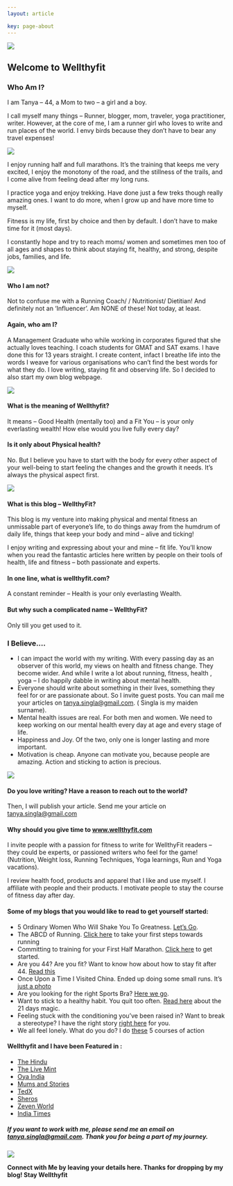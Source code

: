 ```yaml
---
layout: article

key: page-about
---
```



![][1]

## Welcome to Wellthyfit

### Who Am I?

I am Tanya – 44, a Mom to two – a girl and a boy.

I call myself many things – Runner, blogger, mom, traveler, yoga practitioner, writer. 
However, at the core of me, I am a runner girl who loves to write and run places of the world. 
I envy birds because they don’t have to bear any travel expenses!

![][3]

I enjoy running half and full marathons. It’s the training that keeps me very excited, I enjoy the monotony of the road, and the stillness of the trails, and I come alive from feeling dead after my long runs.

I practice yoga and enjoy trekking. Have done just a few treks though really amazing ones. I want to do more, when I grow up and have more time to myself.

Fitness is my life, first by choice and then by default. I don’t have to make time for it (most days).

I constantly hope and try to reach moms/ women and sometimes men too of all ages and shapes to think about staying fit, healthy, and strong, despite jobs, families, and life.

![][5]

#### **Who I am not?**

Not to confuse me with a Running Coach/ / Nutritionist/ Dietitian! And definitely not an ‘Influencer’. Am NONE of these! Not today, at least.

#### **Again, who am I?**

A Management Graduate who while working in corporates figured that she actually loves teaching. I coach students for GMAT and SAT exams. I have done this for 13 years straight. I create content, infact I breathe life into the words I weave for various organisations who can’t find the best words for what they do. I love writing, staying fit and observing life. So I decided to also start my own blog webpage.

![][7]

#### **What is the meaning of Wellthyfit?**

It means – Good Health (mentally too) and a Fit You – is your only everlasting wealth! How else would you live fully every day?

#### **Is it only about Physical health?**

No. But I believe you have to start with the body for every other aspect of your well-being to start feeling the changes and the growth it needs. It’s always the physical aspect first.

![][9]

#### **What is this blog – WellthyFit?**

This blog is my venture into making physical and mental fitness an unmissable part of everyone’s life, to do things away from the humdrum of daily life, things that keep your body and mind – alive and ticking!

I enjoy writing and expressing about your and mine – fit life. You’ll know when you read the fantastic articles here written by people on their tools of health, life and fitness – both passionate and experts.

#### In one line, what is wellthyfit.com?

A constant reminder – Health is your only everlasting Wealth.

#### **But why such a complicated name – WellthyFit?**

Only till you get used to it.

### **I Believe….**

- I can impact the world with my writing. With every passing day as an observer of this world, my views on health and fitness change. They become wider. And while I write a lot about running, fitness, health , yoga – I do happily dabble in writing about mental health.
- Everyone should write about something in their lives, something they feel for or are passionate about. So I invite guest posts. You can mail me your articles on tanya.singla@gmail.com. ( Singla is my maiden surname).
- Mental health issues are real. For both men and women. We need to keep working on our mental health every day at age and every stage of life.
- Happiness and Joy. Of the two, only one is longer lasting and more important.
- Motivation is cheap. Anyone can motivate you, because people are amazing. Action and sticking to action is precious.

![][12]

#### Do you love writing? Have a reason to reach out to the world?

Then, I will publish your article. Send me your article on tanya.singla@gmail.com

#### **Why should you give time to www.wellthyfit.com**

I invite people with a passion for fitness to write for WellthyFit readers – they could be experts, or passioned writers who feel for the game! (Nutrition, Weight loss, Running Techniques, Yoga learnings, Run and Yoga vacations).

I review health food, products and apparel that I like and use myself. I affiliate with people and their products. I motivate people to stay the course of fitness day after day.

#### **Some of my blogs that you would like to read to get yourself started:**

- 5 Ordinary Women Who Will Shake You To Greatness. [Let’s Go][15].
- The ABCD of Running. [Click here][16] to take your first steps towards running
- Committing to training for your First Half Marathon. [Click here][17] to get started.
- Are you 44? Are you fit? Want to know how about how to stay fit after 44. [Read this][18]
- Once Upon a Time I Visited China. Ended up doing some small runs. It’s [just a photo][19]
- Are you looking for the right Sports Bra? [Here we go][20].
- Want to stick to a healthy habit. You quit too often. [Read here][21] about the 21 days magic.
- Feeling stuck with the conditioning you’ve been raised in? Want to break a stereotype? I have the right story [right here][22] for you.
- We all feel lonely. What do you do? I do [these][23] 5 courses of action

#### Wellthyfit and I have been Featured in :

- [The Hindu](https://www.thehindu.com/profile/author/Tanya-Agarwal-22793/)
- [The Live Mint](https://www.livemint.com/Leisure/gHxsKobgHmRdgmAs4ZIo9I/Take-a-break.html)
- [Oya India](https://www.oyaindia.com/blogs/oya-tribe/tanya-agarwal-perpetually-hopelessly-optimistic)
- [Mums and Stories](https://www.mumsandstories.com/2017/08/29/tanya-agarwal-on-being-a-wellthy-mum/)
- [TedX](https://www.youtube.com/watch?v=IwmO1ibUfr4)
- [Sheros](https://sheroes.com/articles/meet-the-sheroes-tanya-agarwal-founder-wellthy-fit/MTk0NA==)
- [Zeven World](http://www.zevenworld.com/running/news/1492-running-was-off-limits-but-now-it-s-the-anchor-of-tanya-s-life)
- [India Times](https://www.indiatimes.com/trending/a-peek-into-the-lives-of-women-who-are-changing-the-fitness-game-in-india-358799.html)

##### If you want to work with me, please send me an email on tanya.singla@gmail.com. Thank you for being a part of my journey.

![][25]

**Connect with Me by leaving your details here. Thanks for dropping by my blog! Stay Wellthyfit**


[1]: https://wellthyfit.com/wp-content/uploads/2021/08/SUP06741_2-585x877.jpg
[2]: https://wellthyfit.com/wp-content/uploads/2020/03/play.png
[3]: https://wellthyfit.com/wp-content/uploads/2020/03/me-ndm-1.jpg
[4]: https://wellthyfit.com/wp-content/uploads/2020/03/me-ndm-1.jpg
[5]: https://wellthyfit.com/wp-content/uploads/2020/03/me-at-40.jpg
[6]: https://wellthyfit.com/wp-content/uploads/2020/03/me-at-40.jpg
[7]: https://wellthyfit.com/wp-content/uploads/2020/03/me-ted.jpg
[8]: https://wellthyfit.com/wp-content/uploads/2020/03/me-ted.jpg
[9]: https://wellthyfit.com/wp-content/uploads/2020/03/super-soldier.jpg
[10]: https://wellthyfit.com/wp-content/uploads/2020/03/super-soldier.jpg
[11]: https://wellthyfit.com/cdn-cgi/l/email-protection#6b1f0a05120a451802050c070a2b0c060a020745080406
[12]: https://wellthyfit.com/wp-content/uploads/2020/03/fb-yoga.jpg
[13]: https://wellthyfit.com/wp-content/uploads/2020/03/fb-yoga.jpg
[14]: https://wellthyfit.com/cdn-cgi/l/email-protection
[15]: https://wellthyfit.com/mental-health-stories-of-5-women-who-will-shake-you-to-greatness/
[16]: https://wellthyfit.com/running-basics-the-abcd-of-running/
[17]: https://wellthyfit.com/running-committing-to-training-for-your-first-half-marathon/
[18]: https://wellthyfit.com/fitness-how-to-stay-fit-after-40-anju-maudgal-kadam-never-settle/
[19]: https://wellthyfit.com/running-diaries-6-days-2-cities-2-runs-china/
[20]: https://wellthyfit.com/fitness-women-finding-the-right-sports-bra/
[21]: https://wellthyfit.com/fitness-body-mind-motivation-awesome-21-days-magic/
[22]: https://wellthyfit.com/breaking-a-stereotype-running-during-every-month-of-pregnancy-sanchari/
[23]: https://wellthyfit.com/mental-health-5-courses-of-action-when-feeling-lonely/
[24]: https://wellthyfit.com/cdn-cgi/l/email-protection
[25]: https://wellthyfit.com/wp-content/uploads/2020/03/Featured.jpg
[26]: https://wellthyfit.com/wp-content/uploads/2020/03/Featured.jpg  